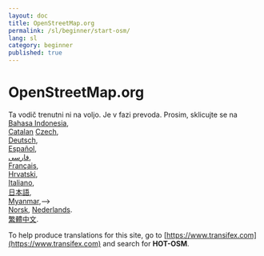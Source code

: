 ```yaml
---
layout: doc
title: OpenStreetMap.org
permalink: /sl/beginner/start-osm/
lang: sl
category: beginner
published: true
---
```


OpenStreetMap.org
=============================  

Ta vodič trenutni ni na voljo. Je v fazi prevoda. Prosim, sklicujte se na 
[Bahasa Indonesia](/bi/beginner/start-osm/),  
[Catalan](/ca/beginner/start-osm/)
[Czech](/cs/beginner/start-osm/),   
[Deutsch](/de/beginner/start-osm/),  
[Español](/es/beginner/start-osm/),  
[فارسی](/fa/beginner/start-osm/),  
[Français](/fr/beginner/start-osm/),  
[Hrvatski](/hr/beginner/start-osm/),  
[Italiano](/it/beginner/start-osm/),  
[日本語](/ja/beginner/start-osm/),  
[Myanmar](/my/beginner/start-osm/),-->  
[Norsk](/nb/beginner/start-osm/), 
[Nederlands](/nl/beginner/start-osm/).  <!--
[Português](/pt/beginner/start-osm/),  
[Русский](/ru/beginner/start-osm/),  
[Kiswahili](/sw/beginner/start-osm/), 
[Shqip](/sq/beginner/start-osm/),  
[Українська](/uk/beginner/start-osm/), 
[简体中文](/zh/beginner/start-osm/).-->  
[繁體中文](/zh-tw/beginner/start-osm/).

To help produce translations for this site, go to [https://www.transifex.com](https://www.transifex.com) and search for **HOT-OSM**.
